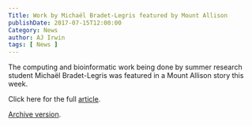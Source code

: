 ```yaml
---
Title: Work by Michaël Bradet-Legris featured by Mount Allison
publishDate: 2017-07-15T12:00:00
Category: News
author: AJ Irwin
tags: [ News ]
---
```


The computing and bioinformatic work being done by summer research student Michaël Bradet-Legris was featured in a Mount Allison story this week.

Click here for the full [article](http://mta.ca/Community/News/2017/July/Math_and_computer_science_student_collaborates_on_oil_spill_research_project/).

[Archive version](/images/bradet-legris-story-2017.pdf).



